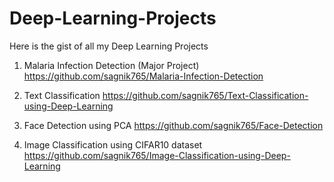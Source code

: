 # Deep-Learning-Projects
Here is the gist of all my Deep Learning Projects

1. Malaria Infection Detection (Major Project)    https://github.com/sagnik765/Malaria-Infection-Detection

2. Text Classification     https://github.com/sagnik765/Text-Classification-using-Deep-Learning

3. Face Detection using PCA    https://github.com/sagnik765/Face-Detection

4. Image Classification using CIFAR10 dataset   https://github.com/sagnik765/Image-Classification-using-Deep-Learning
